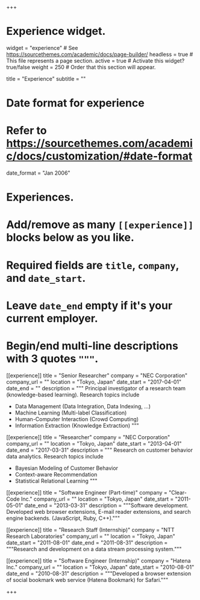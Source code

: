 +++
# Experience widget.
widget = "experience"  # See https://sourcethemes.com/academic/docs/page-builder/
headless = true  # This file represents a page section.
active = true  # Activate this widget? true/false
weight = 250  # Order that this section will appear.

title = "Experience"
subtitle = ""

# Date format for experience
#   Refer to https://sourcethemes.com/academic/docs/customization/#date-format
date_format = "Jan 2006"

# Experiences.
#   Add/remove as many `[[experience]]` blocks below as you like.
#   Required fields are `title`, `company`, and `date_start`.
#   Leave `date_end` empty if it's your current employer.
#   Begin/end multi-line descriptions with 3 quotes `"""`.

[[experience]]
  title = "Senior Researcher"
  company = "NEC Corporation"
  company_url = ""
  location = "Tokyo, Japan"
  date_start = "2017-04-01"
  date_end = ""
  description = """
Principal investigator of a research team (knowledge-based learning). Research topics include
  
* Data Management (Data Integration, Data Indexing, ...)
* Machine Learning (Multi-label Classification)
* Human-Computer Interaction (Crowd Computing)
* Information Extraction (Knowledge Extraction)
"""

[[experience]]
  title = "Researcher"
  company = "NEC Corporation"
  company_url = ""
  location = "Tokyo, Japan"
  date_start = "2013-04-01"
  date_end = "2017-03-31"
  description = """
Research on customer behavior data analytics. Research topics include

* Bayesian Modeling of Customer Behavior
* Context-aware Recommendation
* Statistical Relational Learning
"""

[[experience]]
  title = "Software Engineer (Part-time)"
  company = "Clear-Code Inc."
  company_url = ""
  location = "Tokyo, Japan"
  date_start = "2011-05-01"
  date_end = "2013-03-31"
  description = """Software development. Developed web browser extensions, E-mail reader extensions, and search engine backends. (JavaScript, Ruby, C++)."""

[[experience]]
  title = "Research Staff (Internship)"
  company = "NTT Research Laboratories"
  company_url = ""
  location = "Tokyo, Japan"
  date_start = "2011-08-01"
  date_end = "2011-08-31"
  description = """Research and development on a data stream processing system."""

[[experience]]
  title = "Software Engineer (Internship)"
  company = "Hatena Inc."
  company_url = ""
  location = "Tokyo, Japan"
  date_start = "2010-08-01"
  date_end = "2010-08-31"
  description = """Developed a browser extension of social bookmark web service (Hatena Bookmark) for Safari."""

+++
